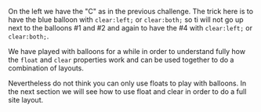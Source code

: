 On the left we have the "C" as in the previous challenge. The trick here is to have the blue balloon with `clear:left;` or `clear:both;` so ti will not go up next to the balloons #1 and #2 and again to have the #4 with `clear:left;` or `clear:both;`.

We have played with balloons for a while in order to understand fully how the `float` and `clear` properties work and can be used together to do a combination of layouts.

Nevertheless do not think you can only use floats to play with balloons. In the next section we will see how to use float and clear in order to do a full site layout.
